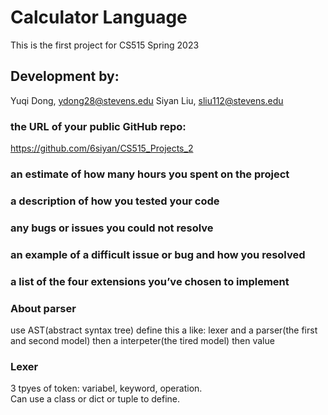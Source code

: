 # Calculator Language
This is the first project for CS515 Spring 2023

## Development by:
Yuqi Dong, ydong28@stevens.edu
Siyan Liu, sliu112@stevens.edu  

### the URL of your public GitHub repo:
https://github.com/6siyan/CS515_Projects_2


### an estimate of how many hours you spent on the project  
### a description of how you tested your code  
### any bugs or issues you could not resolve  
### an example of a difficult issue or bug and how you resolved  
### a list of the four extensions you’ve chosen to implement  


### About parser
use AST(abstract syntax tree)
    define this a like:
    lexer and a parser(the first and second model)
then a interpeter(the tired model)
then value

### Lexer
3 tpyes of token: variabel, keyword, operation.  
Can use a class or dict or tuple to define.
